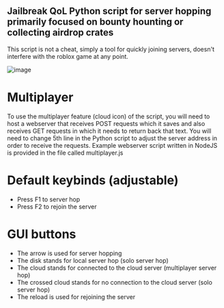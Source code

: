 ## Jailbreak QoL Python script for server hopping primarily focused on bounty hounting or collecting airdrop crates
This script is not a cheat, simply a tool for quickly joining servers, doesn't interfere with the roblox game at any point.

![image](https://github.com/user-attachments/assets/a1ae0d1e-595f-4fa9-9a3c-b8341f5e0c84)
# Multiplayer
To use the multiplayer feature (cloud icon) of the script, you will need to host a webserver that receives POST requests which it saves and also receives GET requests in which it needs to return back that text. You will need to change 5th line in the Python script to adjust the server address in order to receive the requests. Example webserver script written in NodeJS is provided in the file called multiplayer.js
# Default keybinds (adjustable)
- Press F1 to server hop
- Press F2 to rejoin the server
# GUI buttons
- The arrow is used for server hopping
- The disk stands for local server hop (solo server hop)
- The cloud stands for connected to the cloud server (multiplayer server hop)
- The crossed cloud stands for no connection to the cloud server (solo server hop)
- The reload is used for rejoining the server
